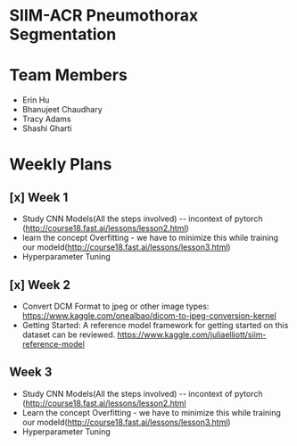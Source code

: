 # SIIM-ACR Pneumothorax Segmentation 

# Team Members
* Erin Hu
* Bhanujeet Chaudhary
* Tracy Adams
* Shashi Gharti

# Weekly Plans
## [x] Week 1
* Study CNN Models(All the steps involved) -- incontext of pytorch (http://course18.fast.ai/lessons/lesson2.html)
* learn the concept Overfitting - we have to minimize this while training our modeld(http://course18.fast.ai/lessons/lesson3.html)
* Hyperparameter Tuning

## [x] Week 2
* Convert DCM Format to jpeg or other image types:
https://www.kaggle.com/onealbao/dicom-to-jpeg-conversion-kernel
* Getting Started: A reference model framework for getting started on this dataset can be reviewed. https://www.kaggle.com/juliaelliott/siim-reference-model

## Week 3
* Study CNN Models(All the steps involved) -- incontext of pytorch (http://course18.fast.ai/lessons/lesson2.html
* Learn the concept Overfitting - we have to minimize this while training our modeld(http://course18.fast.ai/lessons/lesson3.html)
* Hyperparameter Tuning
